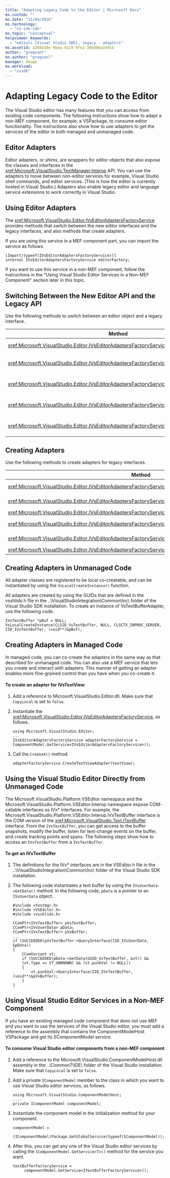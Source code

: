 ```yaml
---
title: "Adapting Legacy Code to the Editor | Microsoft Docs"
ms.custom: ""
ms.date: "11/04/2016"
ms.technology: 
  - "vs-ide-sdk"
ms.topic: "conceptual"
helpviewer_keywords: 
  - "editors [Visual Studio SDK], legacy - adapters"
ms.assetid: a208d38e-9bea-41c9-9fe2-38bd86a359cb
author: "gregvanl"
ms.author: "gregvanl"
manager: douge
ms.workload: 
  - "vssdk"
---
```

# Adapting Legacy Code to the Editor
The Visual Studio editor has many features that you can access from existing code components. The following instructions show how to adapt a non-MEF component, for example, a VSPackage, to consume editor functionality. The instructions also show how to use adapters to get the services of the editor in both managed and unmanaged code.  
  
## Editor Adapters  
 Editor adapters, or shims, are wrappers for editor objects that also expose the classes and interfaces in the <xref:Microsoft.VisualStudio.TextManager.Interop> API. You can use the adapters to move between non-editor services for example, Visual Studio shell commands, and editor services. (This is how the editor is currently hosted in Visual Studio.) Adapters also enable legacy editor and language service extensions to work correctly in Visual Studio.  
  
## Using Editor Adapters  
 The <xref:Microsoft.VisualStudio.Editor.IVsEditorAdaptersFactoryService> provides methods that switch between the new editor interfaces and the legacy interfaces, and also methods that create adapters.  
  
 If you are using this service in a MEF component part, you can import the service as follows.  
  
```  
[Import(typeof(IVsEditorAdaptersFactoryService))]  
internal IVsEditorAdaptersFactoryService editorFactory;  
```  
  
 If you want to use this service in a non-MEF component, follow the instructions in the "Using Visual Studio Editor Services in a Non-MEF Component" section later in this topic.  
  
## Switching Between the New Editor API and the Legacy API  
 Use the following methods to switch between an editor object and a legacy interface.  
  
|Method|Conversion|  
|------------|----------------|  
|<xref:Microsoft.VisualStudio.Editor.IVsEditorAdaptersFactoryService.GetBufferAdapter%2A>|Converts an <xref:Microsoft.VisualStudio.Text.ITextBuffer> to an <xref:Microsoft.VisualStudio.TextManager.Interop.IVsTextBuffer>.|  
|<xref:Microsoft.VisualStudio.Editor.IVsEditorAdaptersFactoryService.GetDataBuffer%2A>|Converts an <xref:Microsoft.VisualStudio.TextManager.Interop.IVsTextBuffer> to an <xref:Microsoft.VisualStudio.Text.ITextBuffer>.|  
|<xref:Microsoft.VisualStudio.Editor.IVsEditorAdaptersFactoryService.GetDocumentBuffer%2A>|Converts an <xref:Microsoft.VisualStudio.TextManager.Interop.IVsTextBuffer> to an <xref:Microsoft.VisualStudio.Text.ITextBuffer>.|  
|<xref:Microsoft.VisualStudio.Editor.IVsEditorAdaptersFactoryService.GetViewAdapter%2A>|Converts an <xref:Microsoft.VisualStudio.Text.Editor.ITextView> to an <xref:Microsoft.VisualStudio.TextManager.Interop.IVsTextView>.|  
|<xref:Microsoft.VisualStudio.Editor.IVsEditorAdaptersFactoryService.GetWpfTextView%2A>|Converts an <xref:Microsoft.VisualStudio.TextManager.Interop.IVsTextView> to an <xref:Microsoft.VisualStudio.Text.Editor.IWpfTextView>.|  
  
## Creating Adapters  
 Use the following methods to create adapters for legacy interfaces.  
  
|Method|Conversion|  
|------------|----------------|  
|<xref:Microsoft.VisualStudio.Editor.IVsEditorAdaptersFactoryService.CreateVsCodeWindowAdapter%2A>|Creates an <xref:Microsoft.VisualStudio.TextManager.Interop.IVsCodeWindow>.|  
|<xref:Microsoft.VisualStudio.Editor.IVsEditorAdaptersFactoryService.CreateVsTextBufferAdapter%2A>|Creates an <xref:Microsoft.VisualStudio.TextManager.Interop.IVsTextBuffer> for a specified <xref:Microsoft.VisualStudio.Utilities.IContentType>.|  
|<xref:Microsoft.VisualStudio.Editor.IVsEditorAdaptersFactoryService.CreateVsTextBufferAdapter%2A>|Creates an <xref:Microsoft.VisualStudio.TextManager.Interop.IVsTextBuffer>.|  
|<xref:Microsoft.VisualStudio.Editor.IVsEditorAdaptersFactoryService.CreateVsTextBufferCoordinatorAdapter%2A>|Creates an <xref:Microsoft.VisualStudio.TextManager.Interop.IVsTextBufferCoordinator>.|  
|<xref:Microsoft.VisualStudio.Editor.IVsEditorAdaptersFactoryService.CreateVsTextViewAdapter%2A>|Creates an <xref:Microsoft.VisualStudio.TextManager.Interop.IVsTextView> for an <xref:Microsoft.VisualStudio.Text.Editor.ITextViewRoleSet>.|  
|<xref:Microsoft.VisualStudio.Editor.IVsEditorAdaptersFactoryService.CreateVsTextViewAdapter%2A>|Creates an <xref:Microsoft.VisualStudio.TextManager.Interop.IVsTextView>.|  
  
## Creating Adapters in Unmanaged Code  
 All adapter classes are registered to be local co-creatable, and can be instantiated by using the `VsLocalCreateInstance()` function.  
  
 All adapters are created by using the GUIDs that are defined in the vsshlids.h file in the ..\VisualStudioIntegration\Common\Inc\ folder of the Visual Studio SDK installation. To create an instance of VsTextBufferAdapter, use the following code.  
  
```  
IVsTextBuffer *pBuf = NULL;  
VsLocalCreateInstance(CLSID_VsTextBuffer, NULL, CLSCTX_INPROC_SERVER, IID_IVsTextBuffer, (void**)&pBuf);  
```  
  
## Creating Adapters in Managed Code  
 In managed code, you can co-create the adapters in the same way as that described for unmanaged code. You can also use a MEF service that lets you create and interact with adapters. This manner of getting an adapter enables more fine-grained control than you have when you co-create it.  
  
#### To create an adapter for IVsTextView  
  
1.  Add a reference to Microsoft.VisualStudio.Editor.dll. Make sure that `CopyLocal` is set to `false`.  
  
2.  Instantiate the <xref:Microsoft.VisualStudio.Editor.IVsEditorAdaptersFactoryService>, as follows.  
  
    ```  
    using Microsoft.VisualStudio.Editor;  
    ...  
    IVsEditorAdaptersFactoryService adapterFactoryService = ComponentModel.GetService<IVsEditorAdaptersFactoryService>();  
    ```  
  
3.  Call the `CreateX()` method.  
  
    ```  
    adapterFactoryService.CreateTextViewAdapter(textView);  
    ```  
  
## Using the Visual Studio Editor Directly from Unmanaged Code  
 The Microsoft.VisualStudio.Platform.VSEditor namespace and the Microsoft.VisualStudio.Platform.VSEditor.Interop namespace expose COM-callable interfaces as IVx* interfaces. For example, the Microsoft.VisualStudio.Platform.VSEditor.Interop.IVxTextBuffer interface is the COM version of the <xref:Microsoft.VisualStudio.Text.ITextBuffer> interface. From the `IVxTextBuffer`, you can get access to the buffer snapshots, modify the buffer, listen for text-change events on the buffer, and create tracking points and spans. The following steps show how to access an `IVxTextBuffer` from a `IVsTextBuffer`.  
  
#### To get an IVxTextBuffer  
  
1.  The definitions for the IVx* interfaces are in the VSEditor.h file in the ..\VisualStudioIntegration\Common\Inc\ folder of the Visual Studio SDK installation.  
  
2.  The following code instantiates a text buffer by using the `IVsUserData->GetData()` method. In the following code, `pData` is a pointer to an `IVsUserData` object.  
  
    ```  
    #include <textmgr.h>  
    #include <VSEditor.h>  
    #include <vsshlids.h>  
  
    CComPtr<IVsTextBuffer> pVsTextBuffer;  
    CComPtr<IVsUserData> pData;  
    CComPtr<IVxTextBuffer> pVxBuffer;  
    ...  
    if (SUCCEEDED(pVsTextBuffer->QueryInterface(IID_IVsUserData, &pData))  
    {  
        CComVariant vt;  
        if (SUCCEEDED(pData->GetData(GUID_VxTextBuffer, &vt)) &&  
        (vt.Type == VT_UNKNOWN) && (vt.punkVal != NULL))  
        {  
            vt.punkVal->QueryInterface(IID_IVxTextBuffer, (void**)&pVxBuffer);  
        }  
    }  
    ```  
  
## Using Visual Studio Editor Services in a Non-MEF Component  
 If you have an existing managed code component that does not use MEF and you want to use the services of the Visual Studio editor, you must add a reference to the assembly that contains the ComponentModelHost VSPackage and get its SComponentModel service.  
  
#### To consume Visual Studio editor components from a non-MEF component  
  
1.  Add a reference to the Microsoft.VisualStudio.ComponentModelHost.dll assembly in the ..\Common7\IDE\ folder of the Visual Studio installation. Make sure that `CopyLocal` is set to `false`.  
  
2.  Add a private `IComponentModel` member to the class in which you want to use Visual Studio editor services, as follows.  
  
    ```  
    using Microsoft.VisualStudio.ComponentModelHost;  
    ....  
    private IComponentModel componentModel;  
    ```  
  
3.  Instantiate the component model in the initialization method for your component.  
  
    ```  
    componentModel =  
     (IComponentModel)Package.GetGlobalService(typeof(SComponentModel));  
    ```  
  
4.  After this, you can get any one of the Visual Studio editor services by calling the `IComponentModel.GetService<T>()` method for the service you want.  
  
    ```  
    textBufferFactoryService =  
         componentModel.GetService<ITextBufferFactoryService>();     
    ```